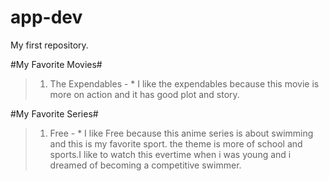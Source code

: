 # app-dev
My first repository.

#My Favorite Movies#

> 1. The Expendables - * I like the expendables because this movie is more on action and it has good plot and story. 
  

#My Favorite Series#

> 1. Free - * I like Free because this anime series is about swimming and this is my favorite sport. the theme is more of school and sports.I like to watch this evertime when i was young and i dreamed of becoming a competitive swimmer.

